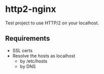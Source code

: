 # http2-nginx

Test project to use HTTP/2 on your localhost.

## Requirements

- SSL certs
- Resolve the hosts as localhost
    - by /etc/hosts
    - by DNS

